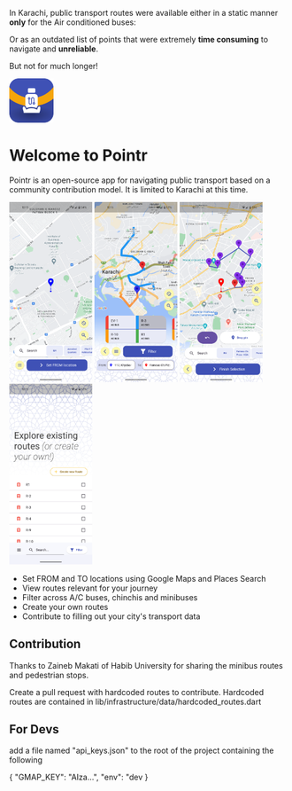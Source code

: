 In Karachi, public transport routes were available either in a static manner **only** for the Air conditioned buses:

Or as an outdated list of points that were extremely **time consuming** to navigate and **unreliable**.

But not for much longer!

<insert pointr logo>

<img src="./readme_assets/logo.png" width="80" />

# Welcome to Pointr

Pointr is an open-source app for navigating public transport based on a community contribution model. It is limited to Karachi at this time.

<p float="left">
  <img src="./readme_assets/set_from_loc.png" width="150" />
  <img src="./readme_assets/view_routes.png" width="150" /> 
  <img src="./readme_assets/create_route.png" width="150" />
  <img src="./readme_assets/list_routes.png" width="150" /> 
</p>

- Set FROM and TO locations using Google Maps and Places Search
- View routes relevant for your journey
- Filter across A/C buses, chinchis and minibuses
- Create your own routes
- Contribute to filling out your city's transport data

## Contribution

Thanks to Zaineb Makati of Habib University for sharing the minibus routes and pedestrian stops.

Create a pull request with hardcoded routes to contribute. Hardcoded routes are contained in lib/infrastructure/data/hardcoded_routes.dart

## For Devs

add a file named "api_keys.json" to the root of the project containing the following

{
"GMAP_KEY": "AIza...",
"env": "dev
}
